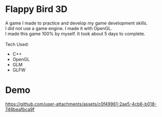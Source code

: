 # Flappy Bird 3D
A game I made to practice and develop my game development skills. <br>
I did not use a game engine. I made it with OpenGL. <br>
I made this game 100% by myself. It took about 5 days to complete. <br>
<br>
Tech Used:
- C++
- OpenGL
- GLM
- GLFW

# Demo

https://github.com/user-attachments/assets/c0f49961-2ae5-4cb6-b018-746beafbca9f
